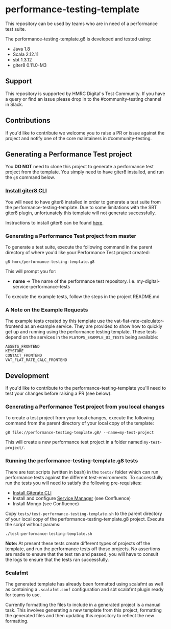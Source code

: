 
# performance-testing-template

This repository can be used by teams who are in need of a performance test suite. 

The performance-testing-template.g8 is developed and tested using:
* Java 1.8
* Scala 2.12.11
* sbt 1.3.12
* giter8 0.11.0-M3


## Support
This repository is supported by HMRC Digital's Test Community. If you have a query or find an issue please drop in to the #community-testing channel in Slack.

## Contributions
If you'd like to contribute we welcome you to raise a PR or issue against the project and notify one of the core maintainers in #community-testing.

## Generating a Performance Test project
You **DO NOT** need to clone this project to generate a performance test project from the template. You simply need to have giter8 installed, and run the `g8` command below.

### [Install giter8 CLI](#install-giterate) 
You will need to have giter8 installed in order to generate a test suite from the performance-testing-template. Due to some limitations with the SBT giter8 plugin, unfortunately this template will not generate successfully. 

Instructions to install giter8 can be found [here](http://www.foundweekends.org/giter8/setup.html).

### Generating a Performance Test project from master
To generate a test suite, execute the following command in the parent directory of where you'd like your Performance Test project created:
    
    g8 hmrc/performance-testing-template.g8

This will prompt you for:
- **name** -> The name of the performance test repository.  I.e. my-digital-service-performance-tests

To execute the example tests, follow the steps in the project README.md

### A Note on the Example Requests
The example tests created by this template use the vat-flat-rate-calculator-frontend as an example service.  They are provided to show how to quickly get up and running using the performance testing template. These tests depend on the services in the `PLATOPS_EXAMPLE_UI_TESTS` being available:

    ASSETS_FRONTEND
    KEYSTORE
    CONTACT_FRONTEND
    VAT_FLAT_RATE_CALC_FRONTEND

## Development
If you'd like to contribute to the performance-testing-template you'll need to test your changes before raising a PR (see below).  

### Generating a Performance Test project from you local changes
To create a test project from your local changes, execute the following command from the parent directory of your local copy of the template:

    g8 file://performance-testing-template.g8/ --name=my-test-project

This will create a new performance test project in a folder named `my-test-project/`.  
 
### Running the performance-testing-template.g8 tests
There are test scripts (written in bash) in the `tests/` folder which can run performance tests against the different test-environments.  To successfully run the tests you will need to satisfy the following pre-requisites: 

- [Install Giterate CLI](#install-giterate)
- Install and configure [Service Manager](https://github.com/hmrc/service-manager) (see Confluence)
- Install Mongo (see Confluence)

Copy `tests/test-performance-testing-template.sh` to the parent directory of your local copy of the performance-testing-template.g8 project.  Execute the script without params:

    ./test-performance-testing-template.sh

**Note:** At present these tests create different types of projects off the template, and run the performance tests off those projects.  No assertions are made to ensure that the test ran and passed, you will have to consult the logs to ensure that the tests ran successfully.

### Scalafmt
The generated template has already been formatted using scalafmt as well as containing a `.scalafmt.conf` configuration and sbt scalafmt plugin ready for teams to use. 

Currently formatting the files to include in a generated project is a manual task. This involves generating a new template from this project, formatting the generated files and then updating this repository to reflect the new formatting.